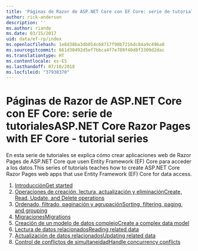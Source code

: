 ```yaml
---
title: 'Páginas de Razor de ASP.NET Core con EF Core: serie de tutoriales'
author: rick-anderson
description: ''
ms.author: riande
ms.date: 03/15/2017
uid: data/ef-rp/index
ms.openlocfilehash: 1e8d38ba3db014c68717f90b7216dc84a9c496a8
ms.sourcegitcommit: 661d30492d5ef7bbca4f7e709f40d8f3309d2dac
ms.translationtype: HT
ms.contentlocale: es-ES
ms.lasthandoff: 07/10/2018
ms.locfileid: "37938370"
---
```

# <a name="aspnet-core-razor-pages-with-ef-core---tutorial-series"></a><span data-ttu-id="afdca-102">Páginas de Razor de ASP.NET Core con EF Core: serie de tutoriales</span><span class="sxs-lookup"><span data-stu-id="afdca-102">ASP.NET Core Razor Pages with EF Core - tutorial series</span></span>

<span data-ttu-id="afdca-103">En esta serie de tutoriales se explica cómo crear aplicaciones web de Razor Pages de ASP.NET Core que usen Entity Framework (EF) Core para acceder a los datos.</span><span class="sxs-lookup"><span data-stu-id="afdca-103">This series of tutorials teaches how to create ASP.NET Core Razor Pages web apps that use Entity Framework (EF) Core for data access.</span></span>

1. [<span data-ttu-id="afdca-104">Introducción</span><span class="sxs-lookup"><span data-stu-id="afdca-104">Get started</span></span>](xref:data/ef-rp/intro)
1. [<span data-ttu-id="afdca-105">Operaciones de creación, lectura, actualización y eliminación</span><span class="sxs-lookup"><span data-stu-id="afdca-105">Create, Read, Update, and Delete operations</span></span>](xref:data/ef-rp/crud)
1. [<span data-ttu-id="afdca-106">Ordenado, filtrado, paginación y agrupación</span><span class="sxs-lookup"><span data-stu-id="afdca-106">Sorting, filtering, paging, and grouping</span></span>](xref:data/ef-rp/sort-filter-page)
1. [<span data-ttu-id="afdca-107">Migraciones</span><span class="sxs-lookup"><span data-stu-id="afdca-107">Migrations</span></span>](xref:data/ef-rp/migrations)
1. [<span data-ttu-id="afdca-108">Creación de un modelo de datos complejo</span><span class="sxs-lookup"><span data-stu-id="afdca-108">Create a complex data model</span></span>](xref:data/ef-rp/complex-data-model)
1. [<span data-ttu-id="afdca-109">Lectura de datos relacionados</span><span class="sxs-lookup"><span data-stu-id="afdca-109">Reading related data</span></span>](xref:data/ef-rp/read-related-data)
1. [<span data-ttu-id="afdca-110">Actualización de datos relacionados</span><span class="sxs-lookup"><span data-stu-id="afdca-110">Updating related data</span></span>](xref:data/ef-rp/update-related-data)
1. [<span data-ttu-id="afdca-111">Control de conflictos de simultaneidad</span><span class="sxs-lookup"><span data-stu-id="afdca-111">Handle concurrency conflicts</span></span>](xref:data/ef-rp/concurrency)
